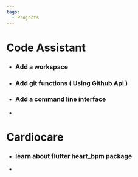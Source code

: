 ```yaml
---
tags:
  - Projects
---
```

# Code Assistant
- ### Add a workspace
- ### Add git functions ( Using Github Api )
- ### Add a command line interface
- 


# Cardiocare
- ### learn about flutter heart_bpm package 
- 

